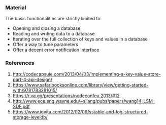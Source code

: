 ### Material
The basic functionalities are strictly limited to:
- Opening and closing a database
- Reading and writing data to a database
- Iterating over the full collection of keys and values in a database
- Offer a way to tune parameters
- Offer a decent error notification interface

### References

1. http://codecapsule.com/2013/04/03/implementing-a-key-value-store-part-4-api-design/
2. https://www.safaribooksonline.com/library/view/getting-started-with/9781783281015/
3. https://r.va.gg/presentations/nodeconfeu.2013/#12
4. http://www.ece.eng.wayne.edu/~sjiang/pubs/papers/wang14-LSM-SDF.pdf
5. https://www.igvita.com/2012/02/06/sstable-and-log-structured-storage-leveldb/
